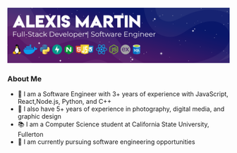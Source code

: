 ![](img/full-stack-banner.png)

### About Me

- 🎨 I am a Software Engineer with 3+ years of experience with JavaScript, React,Node.js, Python, and C++
- 📸 I also have 5+ years of experience in photography, digital media, and graphic design
- 📚 I am a Computer Science student at California State University, Fullerton
- 💼 I am currently pursuing software engineering opportunities
